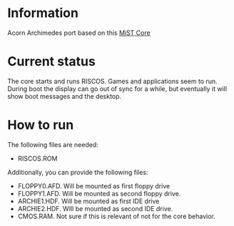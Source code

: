 # Information
Acorn Archimedes port based on this [MiST Core](https://github.com/mist-devel/archimedes)
# Current status
The core starts and runs RISCOS. Games and applications seem to run.
During boot the display can go out of sync for a while, but eventually it will show boot messages and the desktop.
# How to run
The following files are needed:
- RISCOS.ROM


Additionally, you can provide the following files:
- FLOPPY0.AFD. Will be mounted as first floppy drive
- FLOPPY1.AFD. Will be mounted as second floppy drive.
- ARCHIE1.HDF. Will be mounted as first IDE drive
- ARCHIE2.HDF. WIll be mounted as second IDE drive.
- CMOS.RAM. Not sure if this is relevant of not for the core behavior.
